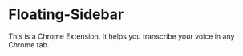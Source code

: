 # Floating-Sidebar
This is a Chrome Extension. It helps you transcribe your voice in any Chrome tab.
